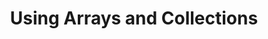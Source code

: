 ---
id: using-arrays-and-collections
title: Using Arrays and Collections
sidebar_label: Using Arrays and Collections
sidebar_position: 3
tags: [java, arrays, collections, programming, java arrays, java collections]
description: In this tutorial, we will learn how to use arrays and collections in Java. We will learn how to declare, initialize, and access elements in arrays. We will also learn how to use collections, such as ArrayLists, in Java.
---